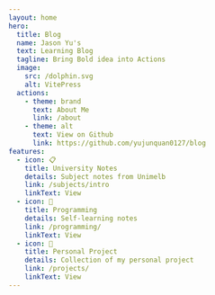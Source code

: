 ```yaml
---
layout: home
hero:
  title: Blog
  name: Jason Yu's
  text: Learning Blog
  tagline: Bring Bold idea into Actions
  image:
    src: /dolphin.svg
    alt: VitePress
  actions:
    - theme: brand
      text: About Me
      link: /about
    - theme: alt
      text: View on Github
      link: https://github.com/yujunquan0127/blog
features:
  - icon: 📋
    title: University Notes
    details: Subject notes from Unimelb
    link: /subjects/intro
    linkText: View
  - icon: 💬
    title: Programming
    details: Self-learning notes
    link: /programming/
    linkText: View
  - icon: 📓
    title: Personal Project
    details: Collection of my personal project
    link: /projects/
    linkText: View
---
```

